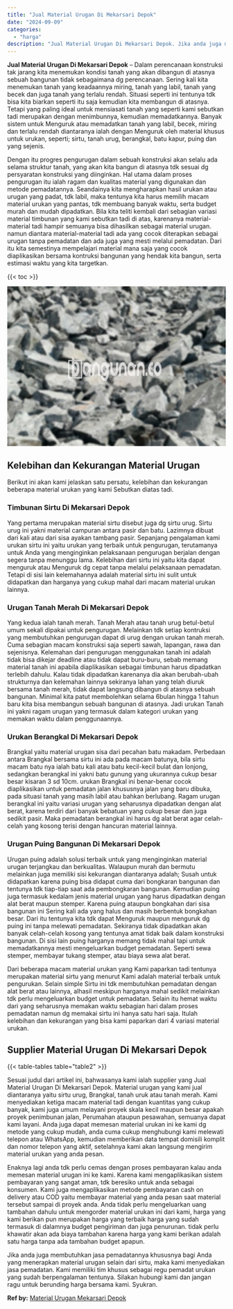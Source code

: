 ```yaml
---
title: "Jual Material Urugan Di Mekarsari Depok"
date: "2024-09-09"
categories: 
  - "harga"
description: "Jual Material Urugan Di Mekarsari Depok. Jika anda juga membutuhkan jasa pemadatannya khususnya bagi Anda yang menerapkan material urugan selain dari sirtu,..."
---
```


**Jual Material Urugan Di Mekarsari Depok** – Dalam perencanaan konstruksi tak jarang kita menemukan kondisi tanah yang akan dibangun di atasnya sebuah bangunan tidak sebagaimana dg perencanaan. Sering kali kita menemukan tanah yang keadaannya miring, tanah yang labil, tanah yang becek dan juga tanah yang terlalu rendah. Situasi seperti ini tentunya tdk bisa kita biarkan seperti itu saja kemudian kita membangun di atasnya. Tetapi yang paling ideal untuk mensiasati tanah yang seperti kami sebutkan tadi merupakan dengan menimbunnya, kemudian memadatkannya. Banyak sistem untuk Menguruk atau memadatkan tanah yang labil, becek, miring dan terlalu rendah diantaranya ialah dengan Menguruk oleh material khusus untuk urukan, seperti; sirtu, tanah urug, berangkal, batu kapur, puing dan yang sejenis.

Dengan itu progres pengurugan dalam sebuah konstruksi akan selalu ada selama struktur tanah, yang akan kita bangun di atasnya tdk sesuai dg persyaratan konstruksi yang diinginkan. Hal utama dalam proses pengurugan itu ialah ragam dan kualitas material yang digunakan dan metode pemadatannya. Seandainya kita mengharapkan hasil urukan atau urugan yang padat, tdk labil, maka tentunya kita harus memilih macam material urukan yang pantas, tdk membuang banyak waktu, serta budget murah dan mudah dipadatkan. Bila kita teliti kembali dari sebagian variasi material timbunan yang kami sebutkan tadi di atas, karenanya material-material tadi hampir semuanya bisa dihasilkan sebagai material urugan. namun diantara material-material tadi ada yang cocok diterapkan sebagai urugan tanpa pemadatan dan ada juga yang mesti melalui pemadatan. Dari itu kita semestinya mempelajari material mana saja yang cocok diaplikasikan bersama kontruksi bangunan yang hendak kita bangun, serta estimasi waktu yang kita targetkan.

{{< toc >}}

![Jual Material Urugan Di Mekarsari Depok](/images/jual-urugan-18.png)

## Kelebihan dan Kekurangan Material Urugan

Berikut ini akan kami jelaskan satu persatu, kelebihan dan kekurangan beberapa material urukan yang kami Sebutkan diatas tadi.

### Timbunan Sirtu Di Mekarsari Depok

Yang pertama merupakan material sirtu disebut juga dg sirtu urug. Sirtu urug ini yakni material campuran antara pasir dan batu. Lazimnya dibuat dari kali atau dari sisa ayakan tambang pasir. Sepanjang pengalaman kami urukan sirtu ini yaitu urukan yang terbaik untuk pengurugan, terutamanya untuk Anda yang menginginkan pelaksanaan pengurugan berjalan dengan segera tanpa menunggu lama. Kelebihan dari sirtu ini yaitu kita dapat menguruk atau Menguruk dg cepat tanpa melalui pelaksanaan pemadatan. Tetapi di sisi lain kelemahannya adalah material sirtu ini sulit untuk didapatkan dan harganya yang cukup mahal dari macam material urukan lainnya.

### Urugan Tanah Merah Di Mekarsari Depok

Yang kedua ialah tanah merah. Tanah Merah atau tanah urug betul-betul umum sekali dipakai untuk pengurugan. Melainkan tdk setiap kontruksi yang membutuhkan pengurugan dapat di urug dengan urukan tanah merah. Cuma sebagian macam konstruksi saja seperti sawah, lapangan, rawa dan sejenisnya. Kelemahan dari pengurugan menggunakan tanah ini adalah tidak bisa dikejar deadline atau tidak dapat buru-buru, sebab memang material tanah ini apabila diaplikasikan sebagai timbunan harus dipadatkan terlebih dahulu. Kalau tidak dipadatkan karenanya dia akan berubah-ubah strukturnya dan kelemahan lainnya sekiranya lahan yang telah diuruk bersama tanah merah, tidak dapat langsung dibangun di atasnya sebuah bangunan. Minimal kita patut membolehkan selama 6bulan hingga 1 tahun baru kita bisa membangun sebuah bangunan di atasnya. Jadi urukan Tanah ini yakni ragam urugan yang termasuk dalam kategori urukan yang memakan waktu dalam penggunaannya.

### Urukan Berangkal Di Mekarsari Depok

Brangkal yaitu material urugan sisa dari pecahan batu makadam. Perbedaan antara Brangkal bersama sirtu ini ada pada macam batunya, bila sirtu macam batu nya ialah batu kali atau batu kecil-kecil bulat dan lonjong, sedangkan berangkal ini yakni batu gunung yang ukurannya cukup besar besar kisaran 3 sd 10cm. urukan Brangkal ini benar-benar cocok diaplikasikan untuk pemadatan jalan khususnya jalan yang baru dibuka, pada situasi tanah yang masih labil atau bahkan berlubang. Ragam urugan berangkal ini yaitu variasi urugan yang seharusnya dipadatkan dengan alat berat, karena terdiri dari banyak bebatuan yang cukup besar dan juga sedikit pasir. Maka pemadatan berangkal ini harus dg alat berat agar celah-celah yang kosong terisi dengan hancuran material lainnya.

### Urugan Puing Bangunan Di Mekarsari Depok

Urugan puing adalah solusi terbaik untuk yang menginginkan material urugan terjangkau dan berkualitas. Walaupun murah dan bermutu melainkan juga memiliki sisi kekurangan diantaranya adalah; Susah untuk didapatkan karena puing bisa didapat cuma dari bongkaran bangunan dan tentunya tdk tiap-tiap saat ada pembongkaran bangunan. Kemudian puing juga termasuk kedalam jenis material urugan yang harus dipadatkan dengan alat berat maupun stemper. Karena puing ataupun bongkahan dari sisa bangunan ini Sering kali ada yang halus dan masih berbentuk bongkahan besar. Dari itu tentunya kita tdk dapat Menguruk maupun menguruk dg puing ini tanpa melewati pemadatan. Sekiranya tidak dipadatkan akan banyak celah-celah kosong yang tentunya amat tidak baik dalam konstruksi bangunan. Di sisi lain puing harganya memang tidak mahal tapi untuk memadatkannya mesti mengeluarkan budget pemadatan. Seperti sewa stemper, membayar tukang stemper, atau biaya sewa alat berat.

Dari beberapa macam material urukan yang Kami paparkan tadi tentunya merupakan material sirtu yang menurut Kami adalah material terbaik untuk pengurukan. Selain simple Sirtu ini tdk membutuhkan pemadatan dengan alat berat atau lainnya, alhasil meskipun harganya mahal sedikit melainkan tdk perlu mengeluarkan budget untuk pemadatan. Selain itu hemat waktu dari yang seharusnya memakan waktu sebagian hari dalam proses pemadatan namun dg memakai sirtu ini hanya satu hari saja. Itulah kelebihan dan kekurangan yang bisa kami paparkan dari 4 variasi material urukan.

## Supplier Material Urugan Di Mekarsari Depok

{{< table-tables table="table2" >}}

Sesuai judul dari artikel ini, bahwasanya kami ialah supplier yang Jual Material Urugan Di Mekarsari Depok. Material urugan yang kami jual diantaranya yaitu sirtu urug, Brangkal, tanah uruk atau tanah merah. Kami menyediakan ketiga macam material tadi dengan kuantitas yang cukup banyak, kami juga umum melayani proyek skala kecil maupun besar apakah proyek penimbunan jalan, Perumahan ataupun pesawahan, semuanya dapat kami layani. Anda juga dapat memesan material urukan ini ke kami dg metode yang cukup mudah, anda cuma cukup menghubungi kami melewati telepon atau WhatsApp, kemudian memberikan data tempat domisili komplit dan nomor telepon yang aktif, setelahnya kami akan langsung mengirim material urukan yang anda pesan.

Enaknya lagi anda tdk perlu cemas dengan proses pembayaran kalau anda memesan material urugan ini ke kami. Karena kami mengaplikasikan sistem pembayaran yang sangat aman, tdk beresiko untuk anda sebagai konsumen. Kami juga mengaplikasikan metode pembayaran cash on delivery atau COD yaitu membayar material yang anda pesan saat material tersebut sampai di proyek anda. Anda tidak perlu mengeluarkan uang tambahan dahulu untuk mengorder material urukan ini dari kami, harga yang kami berikan pun merupakan harga yang terbaik harga yang sudah termasuk di dalamnya budget pengiriman dan juga penurunan. tidak perlu khawatir akan ada biaya tambahan karena harga yang kami berikan adalah satu harga tanpa ada tambahan budget apapun.

Jika anda juga membutuhkan jasa pemadatannya khususnya bagi Anda yang menerapkan material urugan selain dari sirtu, maka kami menyediakan jasa pemadatan. Kami memiliki tim khusus sebagai regu pemadat urukan yang sudah berpengalaman tentunya. Silakan hubungi kami dan jangan ragu untuk berunding harga bersama kami. Syukran.

**Ref by:** [Material Urugan Mekarsari Depok](https://id.wikipedia.org/wiki/Material)
